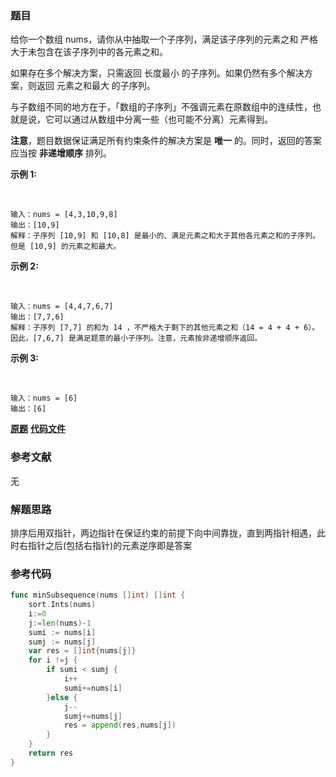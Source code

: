 ### 题目

给你一个数组 nums，请你从中抽取一个子序列，满足该子序列的元素之和 严格 大于未包含在该子序列中的各元素之和。

如果存在多个解决方案，只需返回 长度最小 的子序列。如果仍然有多个解决方案，则返回 元素之和最大 的子序列。

与子数组不同的地方在于，「数组的子序列」不强调元素在原数组中的连续性，也就是说，它可以通过从数组中分离一些（也可能不分离）元素得到。

**注意**，题目数据保证满足所有约束条件的解决方案是 **唯一** 的。同时，返回的答案应当按 **非递增顺序** 排列。

**示例 1:**


​    

    输入：nums = [4,3,10,9,8]
    输出：[10,9] 
    解释：子序列 [10,9] 和 [10,8] 是最小的、满足元素之和大于其他各元素之和的子序列。但是 [10,9] 的元素之和最大。 


**示例 2:**


​    

    输入：nums = [4,4,7,6,7]
    输出：[7,7,6] 
    解释：子序列 [7,7] 的和为 14 ，不严格大于剩下的其他元素之和（14 = 4 + 4 + 6）。因此，[7,6,7] 是满足题意的最小子序列。注意，元素按非递增顺序返回。  


**示例  3:**


​    

    输入：nums = [6]
    输出：[6]

 **[原题](https://leetcode-cn.com/problems/minimum-subsequence-in-non-increasing-order/)**    **[代码文件](https://github.com/LZH139/leetcode_Go/blob/master/src/Greedy/simple/MinimumSubsequenceInNonIncreasingOrder/MinimumSubsequenceInNonIncreasingOrder.go)**


### 参考文献

无

### 解题思路

排序后用双指针，两边指针在保证约束的前提下向中间靠拢，直到两指针相遇，此时右指针之后(包括右指针)的元素逆序即是答案


### 参考代码

```go
func minSubsequence(nums []int) []int {
    sort.Ints(nums)
    i:=0
    j:=len(nums)-1
    sumi := nums[i]
    sumj := nums[j]
    var res = []int{nums[j]}
    for i !=j {
        if sumi < sumj {
            i++
            sumi+=nums[i]
        }else {
            j--
            sumj+=nums[j]
            res = append(res,nums[j])
        }
    }
    return res
}
```




